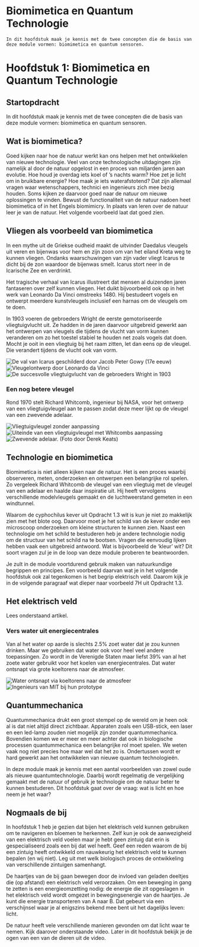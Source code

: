 # Biomimetica en Quantum Technologie

``` {exercise} Startopdracht
In dit hoofdstuk maak je kennis met de twee concepten die de basis van deze module vormen: biomimetica en quantum sensoren.
```

# Hoofdstuk 1: Biomimetica en Quantum Technologie

## Startopdracht

In dit hoofdstuk maak je kennis met de twee concepten die de basis van deze module vormen: biomimetica en quantum sensoren.

## Wat is biomimetica?

Goed kijken naar hoe de natuur werkt kan ons helpen met het ontwikkelen van nieuwe technologie. Veel van onze technologische uitdagingen zijn namelijk al door de natuur opgelost in een proces van miljarden jaren aan evolutie. Hoe houd je overdag iets koel of ’s nachts warm? Hoe zet je licht om in bruikbare energie? Hoe maak je iets waterafstotend? Dat zijn allemaal vragen waar wetenschappers, technici en ingenieurs zich mee bezig houden. Soms kijken ze daarvoor goed naar de natuur om nieuwe oplossingen te vinden. Bewust de functionaliteit van de natuur nadoen heet biomimetica of in het Engels biomimicry. In plaats van leren over de natuur leer je van de natuur. Het volgende voorbeeld laat dat goed zien.

## Vliegen als voorbeeld van biomimetica

In een mythe uit de Griekse oudheid maakt de uitvinder Daedalus vleugels uit veren en bijenwas voor hem en zijn zoon om van het eiland Kreta weg te kunnen vliegen. Ondanks waarschuwingen van zijn vader vliegt Icarus te dicht bij de zon waardoor de bijenwas smelt. Icarus stort neer in de Icarische Zee en verdrinkt.

Het tragische verhaal van Icarus illustreert dat mensen al duizenden jaren fantaseren over zelf kunnen vliegen. Het duikt bijvoorbeeld ook op in het werk van Leonardo Da Vinci omstreeks 1480. Hij bestudeert vogels en ontwerpt meerdere kunstvleugels inclusief een harnas om de vleugels om te doen.

In 1903 voeren de gebroeders Wright de eerste gemotoriseerde vliegtuigvlucht uit. Ze hadden in de jaren daarvoor uitgebreid gewerkt aan het ontwerpen van vleugels die tijdens de vlucht van vorm kunnen veranderen om zo het toestel stabiel te houden net zoals vogels dat doen. Mocht je ooit in een vliegtuig bij het raam zitten, let dan eens op de vleugel. Die verandert tijdens de vlucht ook van vorm.

![De val van Icarus geschilderd door Jacob Peter Gowy (17e eeuw)](path_to_image_1.jpg)
![Vleugelontwerp door Leonardo da Vinci](path_to_image_2.jpg)
![De succesvolle vliegtuigvlucht van de gebroeders Wright in 1903](path_to_image_3.jpg)

### Een nog betere vleugel

Rond 1970 stelt Richard Whitcomb, ingenieur bij NASA, voor het ontwerp van een vliegtuigvleugel aan te passen zodat deze meer lijkt op de vleugel van een zwevende adelaar.

![Vliegtuigvleugel zonder aanpassing](path_to_image_4.jpg)
![Uiteinde van een vliegtuigvleugel met Whitcombs aanpassing](path_to_image_5.jpg)
![Zwevende adelaar. (Foto door Derek Keats)](path_to_image_6.jpg)

## Technologie en biomimetica

Biomimetica is niet alleen kijken naar de natuur. Het is een proces waarbij observeren, meten, onderzoeken en ontwerpen een belangrijke rol spelen. Zo vergeleek Richard Whitcomb de vleugel van een vliegtuig met de vleugel van een adelaar en haalde daar inspiratie uit. Hij heeft vervolgens verschillende modelvleugels gemaakt en de luchtweerstand gemeten in een windtunnel.

Waarom de cyphochilus kever uit Opdracht 1.3 wit is kun je niet zo makkelijk zien met het blote oog. Daarvoor moet je het schild van de kever onder een microscoop onderzoeken om kleine structuren te kunnen zien. Naast een technologie om het schild te bestuderen heb je andere technologie nodig om de structuur van het schild na te bootsen. Vragen die eenvoudig lijken hebben vaak een uitgebreid antwoord. Wat is bijvoorbeeld de ‘kleur’ wit? Dit soort vragen zul je in de loop van deze module proberen te beantwoorden.

Je zult in de module voortdurend gebruik maken van natuurkundige begrippen en principes. Een voorbeeld daarvan wat je in het volgende hoofdstuk ook zal tegenkomen is het begrip elektrisch veld. Daarom kijk je in de volgende paragraaf wat dieper naar voorbeeld 7H uit Opdracht 1.3.

## Het elektrisch veld

Lees onderstaand artikel.

### Vers water uit energiecentrales

Van al het water op aarde is slechts 2.5% zoet water dat je zou kunnen drinken. Maar we gebruiken dat water ook voor heel veel andere toepassingen. Zo wordt in de Verenigde Staten maar liefst 39% van al het zoete water gebruikt voor het koelen van energiecentrales. Dat water ontsnapt via grote koeltorens naar de atmosfeer.

![Water ontsnapt via koeltorens naar de atmosfeer](path_to_image_7.jpg)
![Ingenieurs van MIT bij hun prototype](path_to_image_8.jpg)

## Quantummechanica

Quantummechanica drukt een groot stempel op de wereld om je heen ook al is dat niet altijd direct zichtbaar. Apparaten zoals een USB-stick, een laser en een led-lamp zouden niet mogelijk zijn zonder quantummechanica. Bovendien komen we er meer en meer achter dat ook in biologische processen quantummechanica een belangrijke rol moet spelen. We weten vaak nog niet precies hoe maar wel dat het zo is. Ondertussen wordt er hard gewerkt aan het ontwikkelen van nieuwe quantum technologieën.

In deze module maak je kennis met een aantal voorbeelden van zowel oude als nieuwe quantumtechnologie. Daarbij wordt regelmatig de vergelijking gemaakt met de natuur of gebruik je technologie om de natuur beter te kunnen bestuderen. Dit hoofdstuk gaat over de vraag: wat is licht en hoe neem je het waar?

## Nogmaals de bij

In hoofdstuk 1 heb je gezien dat bijen het elektrisch veld kunnen gebruiken om te navigeren en bloemen te herkennen. Zelf kun je ook de aanwezigheid van een elektrisch veld voelen maar je hebt geen zintuig dat erin is gespecialiseerd zoals een bij dat wel heeft. Geef een reden waarom de bij een zintuig heeft ontwikkeld om nauwkeurig het elektrisch veld te kunnen bepalen (en wij niet). Leg uit met welk biologisch proces de ontwikkeling van verschillende zintuigen samenhangt.

De haartjes van de bij gaan bewegen door de invloed van geladen deeltjes die (op afstand) een elektrisch veld veroorzaken. Om een beweging in gang te zetten is een energieomzetting nodig: de energie die zit opgeslagen in het elektrisch veld wordt omgezet in bewegingsenergie van de haartjes. Je kunt die energie transporteren van A naar B. Dat gebeurt via een verschijnsel waar je al enigszins bekend mee bent uit het dagelijks leven: licht.

De natuur heeft vele verschillende manieren gevonden om dat licht waar te nemen. Kijk daarover onderstaande video. Later in dit hoofdstuk bekijk je de ogen van een van de dieren uit de video.
